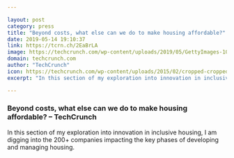 ```yaml
---

layout: post
category: press
title: "Beyond costs, what else can we do to make housing affordable?"
date: 2019-05-14 19:10:37
link: https://tcrn.ch/2EaBrLA
image: https://techcrunch.com/wp-content/uploads/2019/05/GettyImages-1001168362.jpg?w=600
domain: techcrunch.com
author: "TechCrunch"
icon: https://techcrunch.com/wp-content/uploads/2015/02/cropped-cropped-favicon-gradient.png?w=180
excerpt: "In this section of my exploration into innovation in inclusive housing, I am digging into the 200+ companies impacting the key phases of developing and managing housing."

---
```


### Beyond costs, what else can we do to make housing affordable? – TechCrunch

In this section of my exploration into innovation in inclusive housing, I am digging into the 200+ companies impacting the key phases of developing and managing housing.